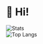 # 👋 Hi!

<!--🔭 Работаю над: [Проект](ссылка)  
🌱 Изучаю: Python, JavaScript  
📫 Связь: [Telegram](https://t.me/ник)  -->

![Stats](https://github-readme-stats.vercel.app/api?username=dev-lime&show_icons=true)  
![Top Langs](https://github-readme-stats.vercel.app/api/top-langs/?username=dev-lime&layout=compact)  
<!--![Visitors](https://visitor-badge.laobi.icu/badge?page_id=username.dev-lime)  -->
